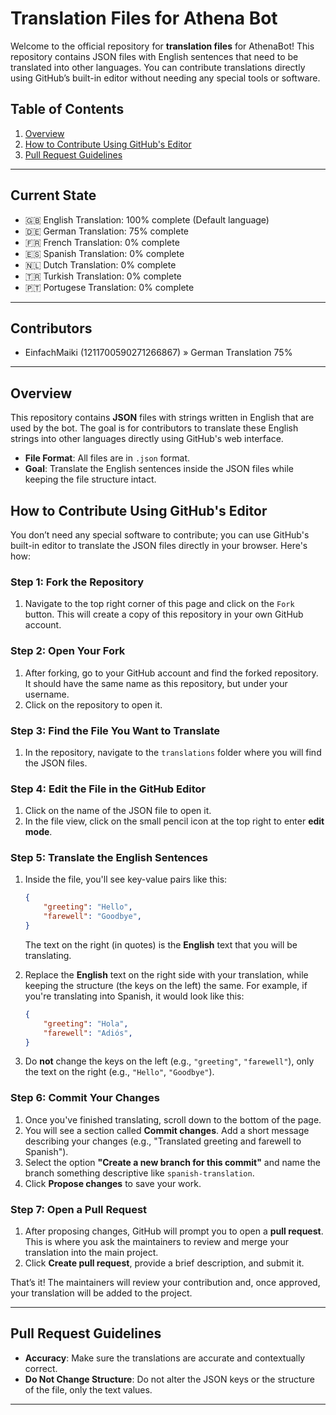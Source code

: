 # Translation Files for Athena Bot

Welcome to the official repository for **translation files** for AthenaBot! This repository contains JSON files with English sentences that need to be translated into other languages. You can contribute translations directly using GitHub’s built-in editor without needing any special tools or software.

## Table of Contents

1. [Overview](#overview)
2. [How to Contribute Using GitHub's Editor](#how-to-contribute-using-githubs-editor)
3. [Pull Request Guidelines](#pull-request-guidelines)

---

## Current State
* 🇬🇧 English Translation: 100% complete (Default language)
* 🇩🇪 German Translation: 75% complete
* 🇫🇷 French Translation: 0% complete
* 🇪🇸 Spanish Translation: 0% complete
* 🇳🇱 Dutch Translation: 0% complete
* 🇹🇷 Turkish Translation: 0% complete
* 🇵🇹 Portugese Translation: 0% complete

---

## Contributors
* EinfachMaiki (1211700590271266867) » German Translation 75%

---

## Overview

This repository contains **JSON** files with strings written in English that are used by the bot. The goal is for contributors to translate these English strings into other languages directly using GitHub's web interface.

- **File Format**: All files are in `.json` format.
- **Goal**: Translate the English sentences inside the JSON files while keeping the file structure intact.

## How to Contribute Using GitHub's Editor

You don’t need any special software to contribute; you can use GitHub's built-in editor to translate the JSON files directly in your browser. Here's how:

### Step 1: Fork the Repository
1. Navigate to the top right corner of this page and click on the `Fork` button. This will create a copy of this repository in your own GitHub account.

### Step 2: Open Your Fork
1. After forking, go to your GitHub account and find the forked repository. It should have the same name as this repository, but under your username.
2. Click on the repository to open it.

### Step 3: Find the File You Want to Translate
1. In the repository, navigate to the `translations` folder where you will find the JSON files.

### Step 4: Edit the File in the GitHub Editor
1. Click on the name of the JSON file to open it.
2. In the file view, click on the small pencil icon at the top right to enter **edit mode**.

### Step 5: Translate the English Sentences
1. Inside the file, you'll see key-value pairs like this:
    ```json
    {
        "greeting": "Hello",
        "farewell": "Goodbye",
    }
    ```
    The text on the right (in quotes) is the **English** text that you will be translating.
    
2. Replace the **English** text on the right side with your translation, while keeping the structure (the keys on the left) the same. For example, if you're translating into Spanish, it would look like this:
    ```json
    {
        "greeting": "Hola",
        "farewell": "Adiós",
    }
    ```

3. Do **not** change the keys on the left (e.g., `"greeting"`, `"farewell"`), only the text on the right (e.g., `"Hello"`, `"Goodbye"`).

### Step 6: Commit Your Changes
1. Once you've finished translating, scroll down to the bottom of the page.
2. You will see a section called **Commit changes**. Add a short message describing your changes (e.g., "Translated greeting and farewell to Spanish").
3. Select the option **"Create a new branch for this commit"** and name the branch something descriptive like `spanish-translation`.
4. Click **Propose changes** to save your work.

### Step 7: Open a Pull Request
1. After proposing changes, GitHub will prompt you to open a **pull request**. This is where you ask the maintainers to review and merge your translation into the main project.
2. Click **Create pull request**, provide a brief description, and submit it.

That’s it! The maintainers will review your contribution and, once approved, your translation will be added to the project.

---

## Pull Request Guidelines

- **Accuracy**: Make sure the translations are accurate and contextually correct.
- **Do Not Change Structure**: Do not alter the JSON keys or the structure of the file, only the text values.

---



